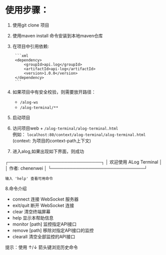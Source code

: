 # 使用步骤：

1. 使用git clone 项目
2. 使用maven install 命令安装到本地maven仓库
3. 在项目中引用依赖:

        ```xml
        <dependency>
            <groupId>api.log</groupId>
            <artifactId>api-log</artifactId>
            <version>1.0.0</version>
        </dependency>
        ```

4. 如果项目中有安全校验，则需要放开路径：
    - `/alog-ws`
    - `/alog-terminal/**`

5. 启动项目
6. 访问项目web + `/alog-terminal/alog-terminal.html`  
   例如： `localhost:80/context/alog-terminal/alog-terminal.html` (context: 为项目的context-path上下文)

7. 进入alog,如果出现如下界面，则成功

┌──────────────────────────────┐
│   欢迎使用 ALog Terminal    │
│        作者: chenenwei      │
└──────────────────────────────┘

    输入 'help' 查看可用命令

8.命令介绍
- connect 连接 WebSocket 服务器
- exit/quit 断开 WebSocket 连接
- clear 清空终端屏幕
- help 显示本帮助信息
- monitor [path] 监控指定API接口
- remove [path] 移除对指定API接口的监控
- clearall 清空全部监控的API接口

提示：使用 ↑/↓ 箭头键浏览历史命令